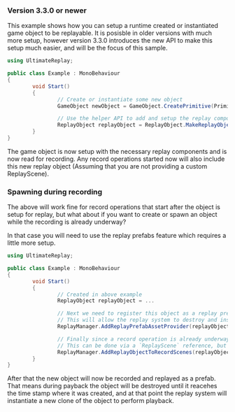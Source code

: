 ### Version 3.3.0 or newer

This example shows how you can setup a runtime created or instantiated game object to be replayable. 
It is posisble in older versions with much more setup, however version 3.3.0 introduces the new API to make this setup much easier, and will be the focus of this sample. 

```cs
using UltimateReplay;

public class Example : MonoBehaviour
{
        void Start()
        {
                // Create or instantiate some new object
                GameObject newObject = GameObject.CreatePrimitive(PrimitiveType.Cube);

                // Use the helper API to add and setup the replay components - we can add as many as we like
                ReplayObject replayObject = ReplayObject.MakeReplayObject(newObject, typeof(ReplayTransform), typeof(ReplayAnimator));
        }
}
```

The game object is now setup with the necessary replay components and is now read for recording. 
Any record operations started now will also include this new replay object (Assuming that you are not providing a custom ReplayScene).

### Spawning during recording
The above will work fine for record operations that start after the object is setup for replay, but what about if you want to create or spawn an object while the recording is already underway?

In that case you will need to use the replay prefabs feature which requires a little more setup.

```cs
using UltimateReplay;

public class Example : MonoBehaviour
{
        void Start()
        {
                // Created in above example
                ReplayObject replayObject = ...

                // Next we need to register this object as a replay prefab
                // This will allow the replay system to destroy and instatnaite versions of this object on demand as required by the current playback state
                ReplayManager.AddReplayPrefabAssetProvider(replayObject);

                // Finally since a record operation is already underway, we will need to manually inform the replay system that we want to add a new object to be recorded.
                // This can be done via a `ReplayScene` reference, but there are also a number of helper methods that can be used to make this easy
                ReplayManager.AddReplayObjectToRecordScenes(replayObject);
        }
}
```

After that the new object will now be recorded and replayed as a prefab. That means during payback the object will be destroyed until it reacehes the time stamp where it was created,
and at that point the replay system will instantiate a new clone of the object to perform playback.
